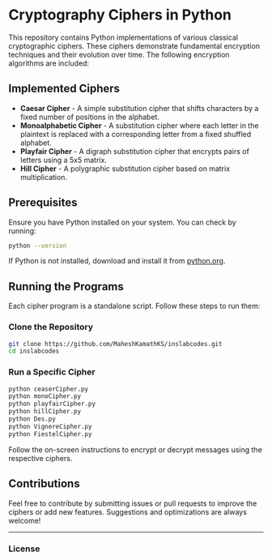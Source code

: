 # Cryptography Ciphers in Python

This repository contains Python implementations of various classical cryptographic ciphers. These ciphers demonstrate fundamental encryption techniques and their evolution over time. The following encryption algorithms are included:

## Implemented Ciphers

- **Caesar Cipher** - A simple substitution cipher that shifts characters by a fixed number of positions in the alphabet.
- **Monoalphabetic Cipher** - A substitution cipher where each letter in the plaintext is replaced with a corresponding letter from a fixed shuffled alphabet.
- **Playfair Cipher** - A digraph substitution cipher that encrypts pairs of letters using a 5x5 matrix.
- **Hill Cipher** - A polygraphic substitution cipher based on matrix multiplication.

## Prerequisites

Ensure you have Python installed on your system. You can check by running:

```sh
python --version
```

If Python is not installed, download and install it from [python.org](https://www.python.org/).

## Running the Programs

Each cipher program is a standalone script. Follow these steps to run them:

### Clone the Repository

```sh
git clone https://github.com/MaheshKamathKS/inslabcodes.git
cd inslabcodes
```

### Run a Specific Cipher

```sh
python ceaserCipher.py
python monoCipher.py
python playfairCipher.py
python hillCipher.py
python Des.py
python VignereCipher.py
python FiestelCipher.py
```

Follow the on-screen instructions to encrypt or decrypt messages using the respective ciphers.

## Contributions

Feel free to contribute by submitting issues or pull requests to improve the ciphers or add new features. Suggestions and optimizations are always welcome!

---

### License

